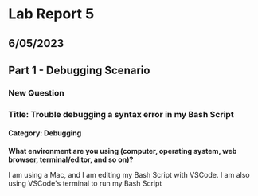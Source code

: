 # Lab Report 5
## 6/05/2023
## Part 1 - Debugging Scenario
### New Question
### Title: Trouble debugging a syntax error in my Bash Script
#### Category: Debugging
**What environment are you using (computer, operating system, web browser, terminal/editor, and so on)?**

I am using a Mac, and I am editing my Bash Script with VSCode. I am also using VSCode's terminal to run my Bash Script


